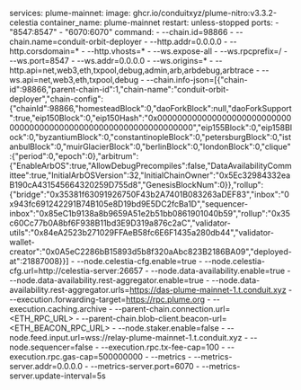 services:
  plume-mainnet:
    image: ghcr.io/conduitxyz/plume-nitro:v3.3.2-celestia
    container_name: plume-mainnet
    restart: unless-stopped
    ports:
      - "8547:8547"
      - "6070:6070"
    command:
      - --chain.id=98866
      - --chain.name=conduit-orbit-deployer
      - --http.addr=0.0.0.0
      - --http.corsdomain=*
      - --http.vhosts=*
      - --ws.expose-all
      - --ws.rpcprefix=/
      - --ws.port=8547
      - --ws.addr=0.0.0.0
      - --ws.origins=*
      - --http.api=net,web3,eth,txpool,debug,admin,arb,arbdebug,arbtrace
      - --ws.api=net,web3,eth,txpool,debug
      - --chain.info-json=[{"chain-id":98866,"parent-chain-id":1,"chain-name":"conduit-orbit-deployer","chain-config":{"chainId":98866,"homesteadBlock":0,"daoForkBlock":null,"daoForkSupport":true,"eip150Block":0,"eip150Hash":"0x0000000000000000000000000000000000000000000000000000000000000000","eip155Block":0,"eip158Block":0,"byzantiumBlock":0,"constantinopleBlock":0,"petersburgBlock":0,"istanbulBlock":0,"muirGlacierBlock":0,"berlinBlock":0,"londonBlock":0,"clique":{"period":0,"epoch":0},"arbitrum":{"EnableArbOS":true,"AllowDebugPrecompiles":false,"DataAvailabilityCommittee":true,"InitialArbOSVersion":32,"InitialChainOwner":"0x5Ec32984332eaB190cA431545664320259D755d8","GenesisBlockNum":0}},"rollup":{"bridge":"0x35381f63091926750F43b2A7401B083263aDEF83","inbox":"0x943fc691242291B74B105e8D19bd9E5DC2fcBa1D","sequencer-inbox":"0x85eC1b9138a8b9659A51e2b51bb0861901040b59","rollup":"0x35c60Cc77b0A8bf6F938B11bd3E9D319a876c2aC","validator-utils":"0x84eA2523b271029FFAeB58fc6E6F1435a280db44","validator-wallet-creator":"0x0A5eC2286bB15893d5b8f320aAbc823B2186BA09","deployed-at":21887008}}]
      - --node.celestia-cfg.enable=true
      - --node.celestia-cfg.url=http://celestia-server:26657
      - --node.data-availability.enable=true
      - --node.data-availability.rest-aggregator.enable=true
      - --node.data-availability.rest-aggregator.urls=https://das-plume-mainnet-1.t.conduit.xyz
      - --execution.forwarding-target=https://rpc.plume.org
      - --execution.caching.archive
      - --parent-chain.connection.url=<ETH_RPC_URL>
      - --parent-chain.blob-client.beacon-url=<ETH_BEACON_RPC_URL>
      - --node.staker.enable=false
      - --node.feed.input.url=wss://relay-plume-mainnet-1.t.conduit.xyz
      - --node.sequencer=false
      - --execution.rpc.tx-fee-cap=100
      - --execution.rpc.gas-cap=500000000
      - --metrics
      - --metrics-server.addr=0.0.0.0
      - --metrics-server.port=6070
      - --metrics-server.update-interval=5s
